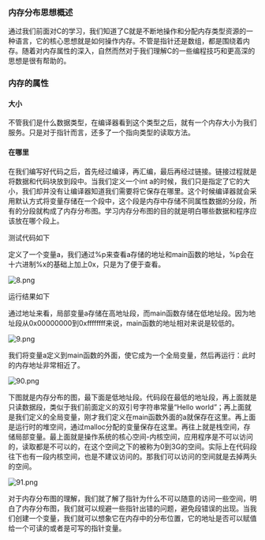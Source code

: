 ### 内存分布思想概述

通过我们前面对C的学习，我们知道了C就是不断地操作和分配内存类型资源的一种语言，它的核心思想就是如何操作内存。不管是指针还是数组，都是围绕着内存。随着对内存属性的深入，自然而然对于我们理解C的一些编程技巧和更高深的思想是很有帮助的。

### 内存的属性

#### 大小

不管我们是什么数据类型，在编译器看到这个类型之后，就有一个内存大小为我们服务。只是对于指针而言，还多了一个指向类型的读取方法。

#### 在哪里

在我们编写好代码之后，首先经过编译，再汇编，最后再经过链接。链接过程就是将数据和代码块放到段中。当我们定义一个int a的时候，我们只是指定了它的大小，我们却并没有让编译器知道我们需要将它保存在哪里。这个时候编译器就会采用默认方式将变量存储在一个段中，这个段是内存中存储不同属性数据的分段，所有的分段就构成了内存分布图。学习内存分布图的目的就是明白哪些数据和程序应该放在哪个段上。

测试代码如下


定义了一个变量a，我们通过%p来查看a存储的地址和main函数的地址，%p会在十六进制%x的基础上加上0x，只是为了便于查看。

![8.png](http://www.maiziedu.com/uploads/new_img/NKDIihzKlj33aNofQJ.png)


运行结果如下


通过地址来看，局部变量a存储在高地址段，而main函数存储在低地址段。因为地址段从0x00000000到0xffffffff来说，main函数的地址相对来说是较低的。

![9.png](http://www.maiziedu.com/uploads/new_img/yAHYAgVnCmxNX3KRsj.png)

我们将变量a定义到main函数的外面，使它成为一个全局变量，然后再运行：此时的内存地址非常相近了。

![90.png](http://www.maiziedu.com/uploads/new_img/fFIEvXiA72J0oEYHJP.png)

下图就是内存分布的图，最下面是低地址段。代码段在最低的地址段，再上面就是只读数据段，类似于我们前面定义的双引号字符串常量“Hello world”；再上面就是我们定义的全局变量，刚才我们定义在main函数外面的a就保存在这里。再上面是运行时的堆空间，通过malloc分配的变量保存在这里。再往上就是栈空间，存储局部变量。最上面就是操作系统的核心空间-内核空间，应用程序是不可以访问的，读取都是不可以的，在这个空间之下的被称为0到3G的空间。实际上在代码段往下也有一段内核空间，也是不建议访问的。那我们可以访问的空间就是去掉两头的空间。

![91.png](http://www.maiziedu.com/uploads/new_img/XRFyIf1icXrYMpPR5F.png)

对于内存分布图的理解，我们就了解了指针为什么不可以随意的访问一些空间，明白了内存分布图，我们就可以规避一些指针出错的问题，避免段错误的出现。当我们创建一个变量，我们就可以想象它在内存中的分布位置，它的地址是否可以赋值给一个可读的或者是可写的指针变量。